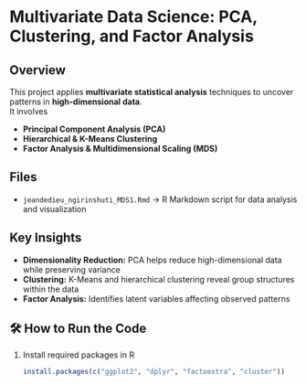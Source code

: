 # Multivariate Data Science: PCA, Clustering, and Factor Analysis

## Overview
This project applies **multivariate statistical analysis** techniques to uncover patterns in **high-dimensional data**.  
It involves
- **Principal Component Analysis (PCA)**
- **Hierarchical & K-Means Clustering**
- **Factor Analysis & Multidimensional Scaling (MDS)**

## Files
- `jeandedieu_ngirinshuti_MDS1.Rmd` → R Markdown script for data analysis and visualization 

## Key Insights
- **Dimensionality Reduction:** PCA helps reduce high-dimensional data while preserving variance
- **Clustering:** K-Means and hierarchical clustering reveal group structures within the data
- **Factor Analysis:** Identifies latent variables affecting observed patterns

## 🛠 How to Run the Code
1. Install required packages in R
   ```r
   install.packages(c("ggplot2", "dplyr", "factoextra", "cluster"))
